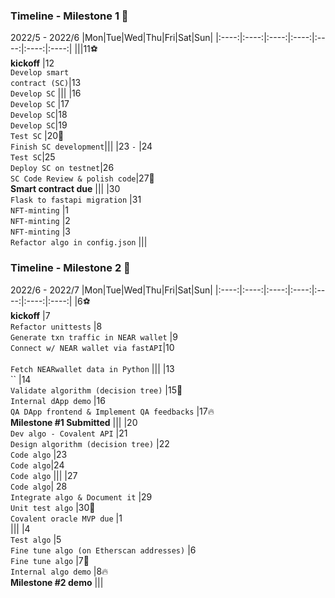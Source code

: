 ### Timeline - Milestone 1 🏁
2022/5 - 2022/6
|Mon|Tue|Wed|Thu|Fri|Sat|Sun|
|:----:|:----:|:----:|:----:|:----:|:----:|:----:|
|||11⚽<br/> **kickoff** |12<br/> `Develop smart` <br/> `contract (SC)`|13<br/> `Develop SC` |||
|16<br/> `Develop SC` |17<br/> `Develop SC`|18<br/> `Develop SC`|19<br/> `Test SC` |20📌<br/> `Finish SC development`|||
|23 `-` |24<br/> `Test SC`|25<br/>`Deploy SC on testnet`|26<br/> `SC Code Review & polish code`|27📌<br/> **Smart contract due** |||
|30<br/> `Flask to fastapi migration` |31<br/> `NFT-minting` |1<br/> `NFT-minting` |2<br/> `NFT-minting` |3<br/> `Refactor algo in config.json` |||


### Timeline - Milestone 2 🏁
2022/6 - 2022/7
|Mon|Tue|Wed|Thu|Fri|Sat|Sun|
|:----:|:----:|:----:|:----:|:----:|:----:|:----:|
|6⚽<br/> **kickoff** |7<br/> `Refactor unittests` |8<br/> `Generate txn traffic in NEAR wallet` |9<br/> `Connect w/ NEAR wallet via fastAPI`|10<br/> <br/> `Fetch NEARwallet data in Python` |||
|13<br/> `` |14<br/> `Validate algorithm (decision tree)` |15📌<br/> `Internal dApp demo` |16<br/> `QA DApp frontend & Implement QA feedbacks`  |17🔥 <br/> **Milestone #1 Submitted** |||
|20<br/> `Dev algo - Covalent API` |21<br/> `Design algorithm (decision tree)` |22<br/> `Code algo` |23<br/> `Code algo`|24<br/> `Code algo` |||
|27<br/> `Code algo`| 28<br/> `Integrate algo & Document it` |29<br/> `Unit test algo` |30📌<br/> `Covalent oracle MVP due` |1<br/>  |||
|4<br/> `Test algo` |5<br/> `Fine tune algo (on Etherscan addresses)` |6<br/> `Fine tune algo` |7📌<br/> `Internal algo demo` |8🔥 <br/> **Milestone #2 demo** |||
 
